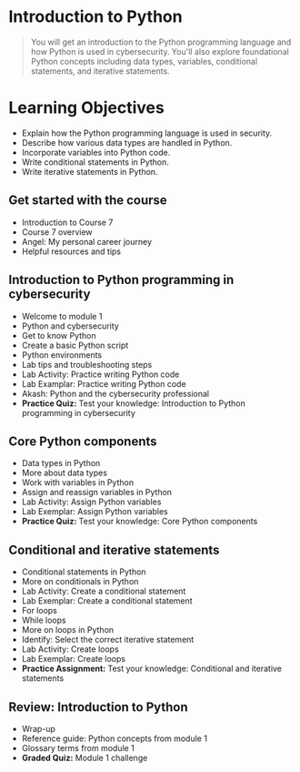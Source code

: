# Introduction to Python
> You will get an introduction to the Python programming language and how Python is used in cybersecurity. You'll also explore foundational Python concepts including data types, variables, conditional statements, and iterative statements.
# Learning Objectives
- Explain how the Python programming language is used in security.
- Describe how various data types are handled in Python.
- Incorporate variables into Python code.
- Write conditional statements in Python.
- Write iterative statements in Python.
## Get started with the course
- Introduction to Course 7
- Course 7 overview
- Angel: My personal career journey
- Helpful resources and tips
## Introduction to Python programming in cybersecurity
- Welcome to module 1
- Python and cybersecurity
- Get to know Python
- Create a basic Python script
- Python environments
- Lab tips and troubleshooting steps
- Lab Activity: Practice writing Python code
- Lab Examplar: Practice writing Python code
- Akash: Python and the cybersecurity professional
- **Practice Quiz:** Test your knowledge: Introduction to Python programming in cybersecurity
## Core Python components
- Data types in Python
- More about data types
- Work with variables in Python
- Assign and reassign variables in Python
- Lab Activity: Assign Python variables
- Lab Exemplar: Assign Python variables
- **Practice Quiz:** Test your knowledge: Core Python components
## Conditional and iterative statements
- Conditional statements in Python
- More on conditionals in Python
- Lab Activity: Create a conditional statement
- Lab Exemplar: Create a conditional statement
- For loops
- While loops
- More on loops in Python
- Identify: Select the correct iterative statement
- Lab Activity: Create loops
- Lab Exemplar: Create loops
- **Practice Assignment:** Test your knowledge: Conditional and iterative statements
## Review: Introduction to Python
- Wrap-up
- Reference guide: Python concepts from module 1
- Glossary terms from module 1
- **Graded Quiz:** Module 1 challenge
